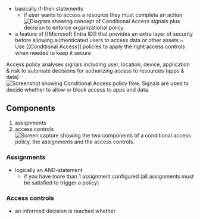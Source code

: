 - basically if-then statements
	- if user wants to access a resource they must complete an action![Diagram showing concept of Conditional Access signals plus decision to enforce organizational policy.](https://learn.microsoft.com/en-us/entra/identity/conditional-access/media/common-conditional-access-media/conditional-access-signal-decision-enforcement.png)
- a feature of [[Microsoft Entra ID]] that provides an extra layer of security before allowing authenticated users to access data or other assets
~ Use [[Conditional Access]] policies to apply the right access controls when needed to keep it secure

Access policy analyses signals including user, location, device, application & risk to automate decisions for authorizing access to resources (apps & data)
![Screenshot showing Conditional Access policy flow. Signals are used to decide whether to allow or block access to apps and data.](https://learn.microsoft.com/en-us/training/wwl-sci/explore-access-management-capabilities/media/conditional-access.png)

## Components
1. assignments
2. access controls
	![Screen capture showing the two components of a conditional access policy, the assignments and the access controls.](https://learn.microsoft.com/en-us/training/wwl-sci/explore-access-management-capabilities/media/conditional-access-policy-components-v3.png)
### Assignments
- logically an AND-statement
	- if you have more than 1 assignment configured (all assignments must be satisfied to trigger a policy)
### Access controls
- an informed decision is reached whether 


